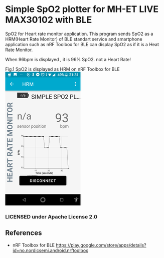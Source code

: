 
# Simple SpO2 plotter for MH-ET LIVE MAX30102 with BLE
 SpO2 for Heart rate monitor application.
 This program sends SpO2 as a HRM(Heart Rate Monitor) of BLE standart service and 
 smartphone application such as nRF Toolbox for BLE can display SpO2 as if it is a Heat Rate Monitor.

 When 96bpm is displayed , it is 96% SpO2. not a Heart Rate!
 
Fig.1 SpO2 is displayed as HRM on nRF Toolbox for BLE
![Fig.1 SpO2 as HRM](BLE-SpO2.png)

### LICENSED under Apache License 2.0

## References
- nRF Toolbox for BLE https://play.google.com/store/apps/details?id=no.nordicsemi.android.nrftoolbox